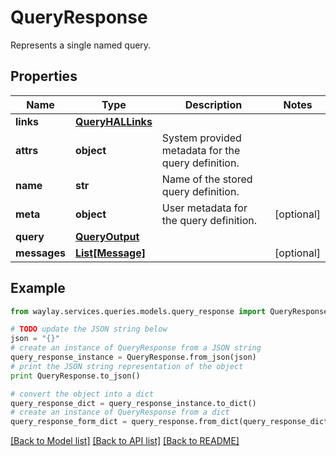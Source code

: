 # QueryResponse

Represents a single named query.

## Properties

Name | Type | Description | Notes
------------ | ------------- | ------------- | -------------
**links** | [**QueryHALLinks**](QueryHALLinks.md) |  | 
**attrs** | **object** | System provided metadata for the query definition. | 
**name** | **str** | Name of the stored query definition. | 
**meta** | **object** | User metadata for the query definition. | [optional] 
**query** | [**QueryOutput**](QueryOutput.md) |  | 
**messages** | [**List[Message]**](Message.md) |  | [optional] 

## Example

```python
from waylay.services.queries.models.query_response import QueryResponse

# TODO update the JSON string below
json = "{}"
# create an instance of QueryResponse from a JSON string
query_response_instance = QueryResponse.from_json(json)
# print the JSON string representation of the object
print QueryResponse.to_json()

# convert the object into a dict
query_response_dict = query_response_instance.to_dict()
# create an instance of QueryResponse from a dict
query_response_form_dict = query_response.from_dict(query_response_dict)
```
[[Back to Model list]](../README.md#documentation-for-models) [[Back to API list]](../README.md#documentation-for-api-endpoints) [[Back to README]](../README.md)


